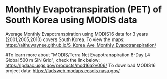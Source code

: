 # Monthly Evapotranspiration (PET) of South Korea using MODIS data
Average Monthly Evapotranspiration using MODIS16 data for 3 years (2001,2005,2010) covers South Korea.
To view the maps: https://althuwaynee.github.io/S_Korea_Ave_Monthly_Evapotranspiration/



#To learn more about "MODIS/Terra Net Evapotranspiration 8-Day L4 Global 500 m SIN Grid", check the link below:
https://lpdaac.usgs.gov/products/mod16a2v006/
To download MODIS16 project data:
https://ladsweb.modaps.eosdis.nasa.gov/
